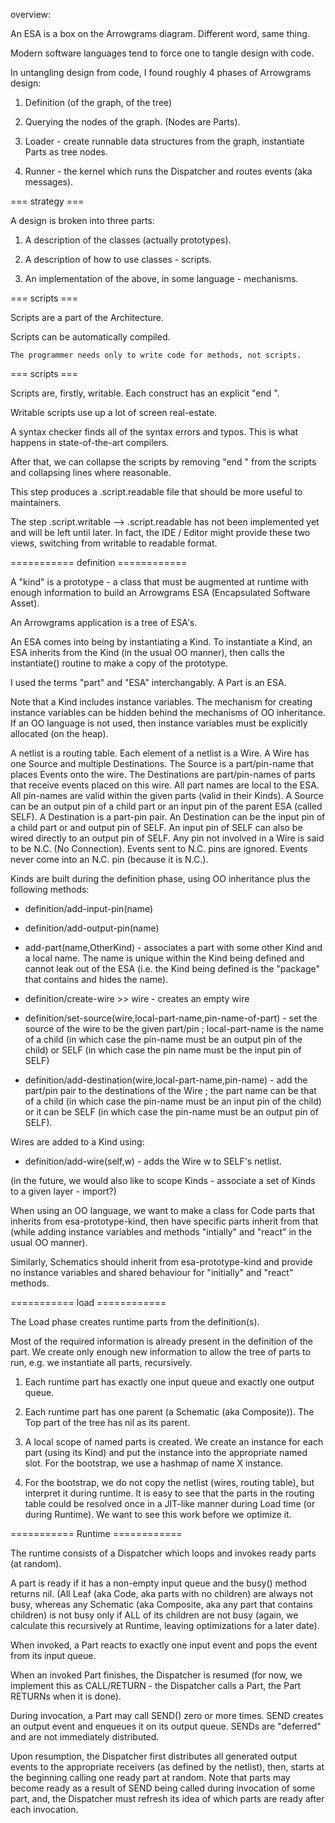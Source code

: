 overview:

An ESA is a box on the Arrowgrams diagram.  Different word, same thing.

Modern software languages tend to force one to tangle design with code.

In untangling design from code, I found roughly 4 phases of Arrowgrams design:

1. Definition (of the graph, of the tree)

2. Querying the nodes of the graph.  (Nodes are Parts).

3. Loader - create runnable data structures from the graph, instantiate Parts as tree nodes.

4. Runner - the kernel which runs the Dispatcher and routes events (aka messages).

=== strategy ===

A design is broken into three parts:

1. A description of the classes (actually prototypes).

2. A description of how to use classes - scripts.

3. An implementation of the above, in some language - mechanisms.

=== scripts ===

Scripts are a part of the Architecture.

Scripts can be automatically compiled.

	The programmer needs only to write code for methods, not scripts.
    
=== scripts ===

Scripts are, firstly, writable.  Each construct has an explicit "end <construct>".

Writable scripts use up a lot of screen real-estate.

A syntax checker finds all of the syntax errors and typos.  This is what happens in state-of-the-art compilers.

After that, we can collapse the scripts by removing "end <construct>" from the scripts and collapsing lines where reasonable.

This step produces a .script.readable file that should be more useful to maintainers.

The step .script.writable --> .script.readable has not been implemented yet and will be left until later.  In fact, the IDE / Editor might provide these two views, switching from writable to readable format.

=========== definition ============

A "kind" is a prototype - a class that must be augmented at runtime with enough information to build an Arrowgrams ESA (Encapsulated Software Asset).

An Arrowgrams application is a tree of ESA's.

An ESA comes into being by instantiating a Kind.  To instantiate a Kind, an ESA inherits from the Kind (in the usual OO manner), then calls the instantiate() routine to make a copy of the prototype.

I used the terms "part" and "ESA" interchangably.  A Part is an ESA.

Note that a Kind includes instance variables.  The mechanism for creating instance variables can be hidden behind the mechanisms of OO inheritance.  If an OO language is not used, then instance variables must be explicitly allocated (on the heap).

A netlist is a routing table.  Each element of a netlist is a Wire.  A Wire has one Source and multiple Destinations.  The Source is a part/pin-name that places Events onto the wire.  The Destinations are part/pin-names of parts that receive events placed on this wire.  All part names are local to the ESA.  All pin-names are valid within the given parts (valid in their Kinds).  A Source can be an output pin of a child part or an input pin of the parent ESA (called SELF).  A Destination is a part-pin pair.  An Destination can be the input pin of a child part or and output pin of SELF.  An input pin of SELF can also be wired directly to an output pin of SELF.  Any pin not involved in a Wire is said to be N.C. (No Connection).  Events sent to N.C. pins are ignored.  Events never come into an N.C. pin (because it is N.C.).


Kinds are built during the definition phase, using OO inheritance plus the following methods:

- definition/add-input-pin(name)
- definition/add-output-pin(name)

- add-part(name,OtherKind) - associates a part with some other Kind and a local name.  The name is unique within the Kind being defined and cannot leak out of the ESA (i.e. the Kind being defined is the "package" that contains and hides the name).

- definition/create-wire >> wire  - creates an empty wire

- definition/set-source(wire,local-part-name,pin-name-of-part) - set the source of the wire to be the given part/pin ; local-part-name is the name of a child (in which case the pin-name must be an output pin of the child) or SELF (in which case the pin name must be the input pin of SELF)

- definition/add-destination(wire,local-part-name,pin-name) - add the part/pin pair to the destinations of the Wire ; the part name can be that of a child (in which case the pin-name must be an input pin of the child) or it can be SELF (in which case the pin-name must be an output pin of SELF).

Wires are added to a Kind using:

- definition/add-wire(self,w) - adds the Wire w to SELF's netlist.


(in the future, we would also like to scope Kinds - associate a set of Kinds to a given layer - import?)

When using an OO language, we want to make a class for Code parts that inherits from esa-prototype-kind, then have specific parts inherit from that (while adding instance variables and methods "intially" and "react" in the usual OO manner).

Similarly, Schematics should inherit from esa-prototype-kind and provide no instance variables and shared behaviour for "initially" and "react" methods.


=========== load ============

The Load phase creates runtime parts from the definition(s).

Most of the required information is already present in the definition of the part.  We create only enough new information to allow the tree of parts to run, e.g. we instantiate all parts, recursively.

1. Each runtime part has exactly one input queue and exactly one output queue.

2. Each runtime part has one parent (a Schematic (aka Composite)).  The Top part of the tree has nil as its parent.

3. A local scope of named parts is created.  We create an instance for each part (using its Kind) and put the instance into the appropriate named slot.  For the bootstrap, we use a hashmap of name X instance.

4. For the bootstrap, we do not copy the netlist (wires, routing table), but interpret it during runtime.  It is easy to see that the parts in the routing table could be resolved once in a JIT-like manner during Load time (or during Runtime).  We want to see this work before we optimize it.

=========== Runtime ============

The runtime consists of a Dispatcher which loops and invokes ready parts (at random).

A part is ready if it has a non-empty input queue and the busy() method returns nil. (All Leaf (aka Code, aka parts with no children) are always not busy, whereas any Schematic (aka Composite, aka any part that contains children) is not busy only if ALL of its children are not busy (again, we calculate this recursively at Runtime, leaving optimizations for a later date).

When invoked, a Part reacts to exactly one input event and pops the event from its input queue.

When an invoked Part finishes, the Dispatcher is resumed (for now, we implement this as CALL/RETURN - the Dispatcher calls a Part, the Part RETURNs when it is done).

During invocation, a Part may call SEND() zero or more times.  SEND creates an output event and enqueues it on its output queue.  SENDs are "deferred" and are not immediately distributed.

Upon resumption, the Dispatcher first distributes all generated output events to the appropriate receivers (as defined by the netlist), then, starts at the beginning calling one ready part at random.  Note that parts may become ready as a result of SEND being called during invocation of some part, and, the Dispatcher must refresh its idea of which parts are ready after each invocation.

